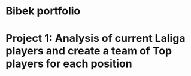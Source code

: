 # Bibek portfolio
# Project 1: Analysis of current Laliga players and create a team of Top players for each position 
